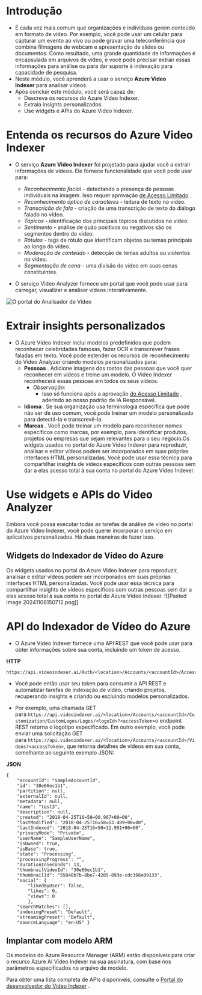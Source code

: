 # Introdução
- É cada vez mais comum que organizações e indivíduos gerem conteúdo em formato de vídeo. Por exemplo, você pode usar um celular para capturar um evento ao vivo ou pode gravar uma teleconferência que combina filmagens de webcam e apresentação de slides ou documentos. Como resultado, uma grande quantidade de informações é encapsulada em arquivos de vídeo, e você pode precisar extrair essas informações para análise ou para dar suporte à indexação para capacidade de pesquisa.
- Neste módulo, você aprenderá a usar o serviço **Azure Video Indexer** para analisar vídeos.
- Após concluir este módulo, você será capaz de:
	- Descreva os recursos do Azure Video Indexer.
	- Extraia insights personalizados.
	- Use widgets e APIs do Azure Video Indexer.
# Entenda os recursos do Azure Video Indexer
- O serviço **Azure Video Indexer** foi projetado para ajudar você a extrair informações de vídeos. Ele fornece funcionalidade que você pode usar para:

	- _Reconhecimento facial_ - detectando a presença de pessoas individuais na imagem. Isso requer aprovação [de Acesso Limitado](https://aka.ms/cog-services-limited-access) .
	- _Reconhecimento óptico de caracteres_ - leitura de texto no vídeo.
	- _Transcrição de fala_ - criação de uma transcrição de texto do diálogo falado no vídeo.
	- _Tópicos_ - identificação dos principais tópicos discutidos no vídeo.
	- _Sentimento_ - análise de quão positivos ou negativos são os segmentos dentro do vídeo.
	- _Rótulos_ - tags de rótulo que identificam objetos ou temas principais ao longo do vídeo.
	- _Moderação de conteúdo_ - detecção de temas adultos ou violentos no vídeo.
	- _Segmentação de cena_ - uma divisão do vídeo em suas cenas constituintes.

 - O serviço Video Analyzer fornece um portal que você pode usar para carregar, visualizar e analisar vídeos interativamente.

![O portal do Analisador de Vídeo](https://learn.microsoft.com/en-us/training/wwl-data-ai/analyze-video/media/video-indexer-portal.png)

# Extrair insights personalizados
- O Azure Video Indexer inclui modelos predefinidos que podem reconhecer celebridades famosas, fazer OCR e transcrever frases faladas em texto. Você pode estender os recursos de reconhecimento do Video Analyzer criando modelos personalizados para:
	- **Pessoas** . Adicione imagens dos rostos das pessoas que você quer reconhecer em vídeos e treine um modelo. O Video Indexer reconhecerá essas pessoas em todos os seus vídeos.
		- *Observação*:
			- Isso só funciona após a aprovação [do Acesso Limitado](https://aka.ms/cog-services-limited-access) , aderindo ao nosso padrão de IA Responsável.
	- **Idioma** . Se sua organização usa terminologia específica que pode não ser de uso comum, você pode treinar um modelo personalizado para detectá-la e transcrevê-la.
	- **Marcas** . Você pode treinar um modelo para reconhecer nomes específicos como marcas, por exemplo, para identificar produtos, projetos ou empresas que sejam relevantes para o seu negócio.Os widgets usados no portal do Azure Video Indexer para reproduzir, analisar e editar vídeos podem ser incorporados em suas próprias interfaces HTML personalizadas. Você pode usar essa técnica para compartilhar insights de vídeos específicos com outras pessoas sem dar a elas acesso total à sua conta no portal do Azure Video Indexer.

# Use widgets e APIs do Video Analyzer

Embora você possa executar todas as tarefas de análise de vídeo no portal do Azure Video Indexer, você pode querer incorporar o serviço em aplicativos personalizados. Há duas maneiras de fazer isso.

## Widgets do Indexador de Vídeo do Azure

Os widgets usados no portal do Azure Video Indexer para reproduzir, analisar e editar vídeos podem ser incorporados em suas próprias interfaces HTML personalizadas. Você pode usar essa técnica para compartilhar insights de vídeos específicos com outras pessoas sem dar a elas acesso total à sua conta no portal do Azure Video Indexer.
![[Pasted image 20241106150712.png]]

# API do Indexador de Vídeo do Azure
- O Azure Video Indexer fornece uma API REST que você pode usar para obter informações sobre sua conta, incluindo um token de acesso.

**HTTP**
```
https://api.videoindexer.ai/Auth/<location>/Accounts/<accountId>/AccessToken
```

- Você pode então usar seu token para consumir a API REST e automatizar tarefas de indexação de vídeo, criando projetos, recuperando insights e criando ou excluindo modelos personalizados.

- Por exemplo, uma chamada GET para `https://api.videoindexer.ai/<location>/Accounts/<accountId>/Customization/CustomLogos/Logos/<logoId>?<accessToken>`o endpoint REST retorna o logotipo especificado. Em outro exemplo, você pode enviar uma solicitação GET para `https://api.videoindexer.ai/<location>/Accounts/<accountId>/Videos?<accessToken>`, que retorna detalhes de vídeos em sua conta, semelhante ao seguinte exemplo JSON:

**JSON**
```
{ 
	"accountId": "SampleAccountId", 
	"id": "30e66ec1b1", 
	"partition": null, 
	"externalId": null, 
	"metadata": null, 
	"name": "test3", 
	"description": null, 
	"created": "2018-04-25T16=50=00.967+00=00", 
	"lastModified": "2018-04-25T16=58=13.409+00=00", 
	"lastIndexed": "2018-04-25T16=50=12.991+00=00", 
	"privacyMode": "Private", 
	"userName": "SampleUserName", 
	"isOwned": true, 
	"isBase": true, 
	"state": "Processing", 
	"processingProgress": "", 
	"durationInSeconds": 13, 
	"thumbnailVideoId": "30e66ec1b1", 
	"thumbnailId": "55848b7b-8be7-4285-893e-cdc366e09133", 
	"social": { 
		"likedByUser": false, 
		"likes": 0, 
		"views": 0 
		}, 
	"searchMatches": [], 
	"indexingPreset": "Default", 
	"streamingPreset": "Default", 
	"sourceLanguage": "en-US" }
```

## Implantar com modelo ARM
Os modelos do Azure Resource Manager (ARM) estão disponíveis para criar o recurso Azure AI Video Indexer na sua assinatura, com base nos parâmetros especificados no arquivo de modelo.

Para obter uma lista completa de APIs disponíveis, consulte o [Portal do desenvolvedor do Video Indexer](https://api-portal.videoindexer.ai/) .